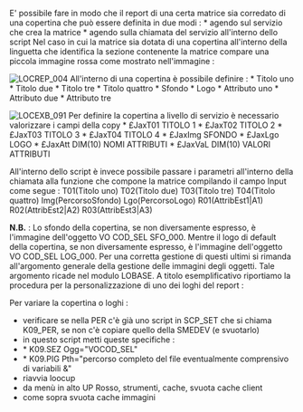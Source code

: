 
E' possibile fare in modo che il report di una certa matrice sia corredato di una copertina che può essere definita in due modi : 
 \* agendo sul servizio che crea la matrice
 \* agendo sulla chiamata del servizio all'interno dello script
Nel caso in cui la matrice sia dotata di una copertina all'interno della linguetta che identifica la sezione contenente la matrice compare una piccola immagine rossa come mostrato nell'immagine : 

![LOCREP_004](http://doc.smeup.com/immagini/LOCREP_COP/LOCREP_004.png)
All'interno di una copertina è possibile definire : 
 \* Titolo uno
 \* Titolo due
 \* Titolo tre
 \* Titolo quattro
 \* Sfondo
 \* Logo
 \* Attributo uno
 \* Attributo due
 \* Attributo tre

![LOCEXB_091](http://doc.smeup.com/immagini/LOCREP_COP/LOCEXB_091.png)
Per definire la copertina a livello di servizio è necessario valorizzare i campi della copy
 \* £JaxT01 TITOLO 1
 \* £JaxT02 TITOLO 2
 \* £JaxT03 TITOLO 3
 \* £JaxT04 TITOLO 4
 \* £JaxImg SFONDO
 \* £JaxLgo LOGO
 \* £JaxAtt DIM(10) NOMI ATTRIBUTI
 \* £JaxVaL DIM(10) VALORI ATTRIBUTI 

All'interno dello script è invece possibile passare i parametri all'interno della chiamata alla funzione che compone la matrice compilando il campo Input come segue : 
T01(Titolo uno) T02(Titolo due) T03(Titolo tre) T04(Titolo quattro) Img(PercorsoSfondo) Lgo(PercorsoLogo) R01(AttribEst1|A1) R02(AttribEst2|A2) R03(AttribEst3|A3)

**N.B.** :  Lo sfondo della copertina, se non diversamente espresso, è l'immagine dell'oggetto VO COD_SEL SFO_000. Mentre il logo di default della copertina, se non diversamente espresso, è l'immagine dell'oggetto VO COD_SEL LOG_000. Per una corretta gestione di questi ultimi si rimanda all'argomento generale della gestione delle immagini degli oggetti. Tale argomento ricade nel modulo LOBASE.
A titolo esemplificativo riportiamo la procedura per la personalizzazione di uno dei loghi del report : 

Per variare la copertina o loghi : 
-  verificare se nella PER c'è già uno script in SCP_SET che si chiama K09_PER, se non c'è copiare quello della SMEDEV (e svuotarlo)
-  in questo script metti queste specifiche : 
- \* K09.SEZ Ogg="VOCOD_SEL"
- \* K09.PIG Pth="percorso completo del file eventualmente comprensivo di variabili &"
-  riavvia loocup
-  da menù in alto UP Rosso, strumenti, cache, svuota cache client
-  come sopra svuota cache immagini
